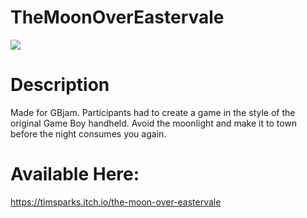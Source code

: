 # TheMoonOverEastervale

<img src= "https://img.itch.zone/aW1nLzQxNDYxNjUucG5n/original/vgVH4t.png">

# Description

Made for GBjam. Participants had to create a game in the style of the original Game Boy handheld.
Avoid the moonlight and make it to town before the night consumes you again.

# Available Here:
https://timsparks.itch.io/the-moon-over-eastervale


